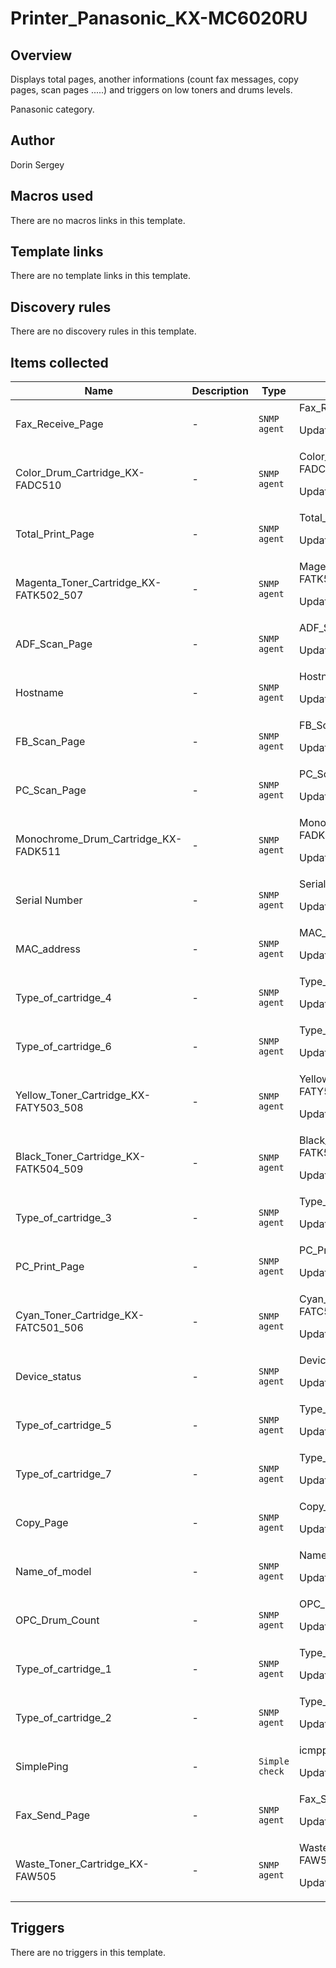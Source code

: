 # Printer_Panasonic_KX-MC6020RU

## Overview

Displays total pages, another informations (count fax messages, copy pages, scan pages .....) and triggers on low toners and drums levels.  
  
Panasonic category.



## Author

Dorin Sergey

## Macros used

There are no macros links in this template.

## Template links

There are no template links in this template.

## Discovery rules

There are no discovery rules in this template.

## Items collected

|Name|Description|Type|Key and additional info|
|----|-----------|----|----|
|Fax_Receive_Page|<p>-</p>|`SNMP agent`|Fax_Receive_Page<p>Update: 7200</p>|
|Color_Drum_Cartridge_KX-FADC510|<p>-</p>|`SNMP agent`|Color_Drum_Cartridge_KX-FADC510<p>Update: 3600</p>|
|Total_Print_Page|<p>-</p>|`SNMP agent`|Total_Print_Page<p>Update: 7200</p>|
|Magenta_Toner_Cartridge_KX-FATK502_507|<p>-</p>|`SNMP agent`|Magenta_Toner_Cartridge_KX-FATK502_507<p>Update: 3600</p>|
|ADF_Scan_Page|<p>-</p>|`SNMP agent`|ADF_Scan_Page<p>Update: 7200</p>|
|Hostname|<p>-</p>|`SNMP agent`|Hostname<p>Update: 86400</p>|
|FB_Scan_Page|<p>-</p>|`SNMP agent`|FB_Scan_Page<p>Update: 7200</p>|
|PC_Scan_Page|<p>-</p>|`SNMP agent`|PC_Scan_Page<p>Update: 7200</p>|
|Monochrome_Drum_Cartridge_KX-FADK511|<p>-</p>|`SNMP agent`|Monochrome_Drum_Cartridge_KX-FADK511<p>Update: 3600</p>|
|Serial Number|<p>-</p>|`SNMP agent`|Serial_Number<p>Update: 72000</p>|
|MAC_address|<p>-</p>|`SNMP agent`|MAC_address<p>Update: 86400</p>|
|Type_of_cartridge_4|<p>-</p>|`SNMP agent`|Type_of_cartridge_4<p>Update: 86400</p>|
|Type_of_cartridge_6|<p>-</p>|`SNMP agent`|Type_of_cartridge_6<p>Update: 86400</p>|
|Yellow_Toner_Cartridge_KX-FATY503_508|<p>-</p>|`SNMP agent`|Yellow_Toner_Cartridge_KX-FATY503_508<p>Update: 3600</p>|
|Black_Toner_Cartridge_KX-FATK504_509|<p>-</p>|`SNMP agent`|Black_Toner_Cartridge_KX-FATK504_509<p>Update: 3600</p>|
|Type_of_cartridge_3|<p>-</p>|`SNMP agent`|Type_of_cartridge_3<p>Update: 86400</p>|
|PC_Print_Page|<p>-</p>|`SNMP agent`|PC_Print_Page<p>Update: 7200</p>|
|Cyan_Toner_Cartridge_KX-FATC501_506|<p>-</p>|`SNMP agent`|Cyan_Toner_Cartridge_KX-FATC501_506<p>Update: 3600</p>|
|Device_status|<p>-</p>|`SNMP agent`|Device_status<p>Update: 1800</p>|
|Type_of_cartridge_5|<p>-</p>|`SNMP agent`|Type_of_cartridge_5<p>Update: 86400</p>|
|Type_of_cartridge_7|<p>-</p>|`SNMP agent`|Type_of_cartridge_7<p>Update: 86400</p>|
|Copy_Page|<p>-</p>|`SNMP agent`|Copy_Page<p>Update: 7200</p>|
|Name_of_model|<p>-</p>|`SNMP agent`|Name_of_model<p>Update: 86400</p>|
|OPC_Drum_Count|<p>-</p>|`SNMP agent`|OPC_Drum_Count<p>Update: 7200</p>|
|Type_of_cartridge_1|<p>-</p>|`SNMP agent`|Type_of_cartridge_1<p>Update: 86400</p>|
|Type_of_cartridge_2|<p>-</p>|`SNMP agent`|Type_of_cartridge_2<p>Update: 86400</p>|
|SimplePing|<p>-</p>|`Simple check`|icmpping<p>Update: 360</p>|
|Fax_Send_Page|<p>-</p>|`SNMP agent`|Fax_Send_Page<p>Update: 7200</p>|
|Waste_Toner_Cartridge_KX-FAW505|<p>-</p>|`SNMP agent`|Waste_Toner_Cartridge_KX-FAW505<p>Update: 3600</p>|
## Triggers

There are no triggers in this template.


